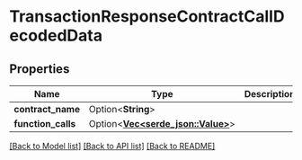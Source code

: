 # TransactionResponseContractCallDecodedData

## Properties

Name | Type | Description | Notes
------------ | ------------- | ------------- | -------------
**contract_name** | Option<**String**> |  | [optional]
**function_calls** | Option<[**Vec<serde_json::Value>**](serde_json::Value.md)> |  | [optional]

[[Back to Model list]](../README.md#documentation-for-models) [[Back to API list]](../README.md#documentation-for-api-endpoints) [[Back to README]](../README.md)



